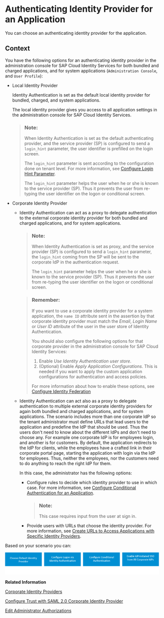 <!-- loiob3aae1278bfe4daba007f1c2ade6d5bf -->

# Authenticating Identity Provider for an Application

You can choose an authenticating identity provider for the application.



## Context

You have the following options for an authenticating identity provider in the administration console for SAP Cloud Identity Services for both bundled and charged applications, and for system applications \(`Administration Console`, and `User Profile`\):

-   Local Identity Provider

    Identity Authentication is set as the default local identity provider for bundled, charged, and system applications.

    The local identity provider gives you access to all application settings in the administration console for SAP Cloud Identity Services.

    > ### Note:  
    > When Identity Authentication is set as the default authenticating provider, and the service provider \(SP\) is configured to send a `login_hint` parameter, the user identifier is prefilled on the login screen.
    > 
    > The `login_hint` parameter is sent according to the configuration done on tenant level. For more information, see [Configure Login Hint Parameter](configure-login-hint-parameter-c6dd6a5.md).
    > 
    > The `login_hint` parameter helps the user when he or she is known to the service provider \(SP\). Thus it prevents the user from re-typing the user identifier on the logon or conditional screen.

-   Corporate Identity Provider

    -   Identity Authentication can act as a proxy to delegate authentication to the external corporate identity provider for both bundled and charged applications, and for system applications.

        > ### Note:  
        > When Identity Authentication is set as proxy, and the service provider \(SP\) is configured to send a `login_hint` parameter, the `login_hint` coming from the SP will be sent to the corporate IdP in the authentication request.
        > 
        > The `login_hint` parameter helps the user when he or she is known to the service provider \(SP\). Thus it prevents the user from re-typing the user identifier on the logon or conditional screen.

        > ### Remember:  
        > If you want to use a corporate identity provider for a system application, the `name ID` attribute sent in the assertion by that corporate identity provider must match the *Email*, *Login Name* or *User ID* attribute of the user in the user store of Identity Authentication.
        > 
        > You should also configure the following options for that corporate provider in the administration console for SAP Cloud Identity Services:
        > 
        > 1.  Enable *Use Identity Authentication user store*.
        > 2.  \(Optional\) Enable *Apply Application Configurations*. This is needed if you want to apply the custom application configurations for authentication and access policies.
        > 
        > For more information about how to enable these options, see [Configure Identity Federation](configure-identity-federation-c029bbb.md)

    -   Identity Authentication can act also as a proxy to delegate authentication to multiple external corporate identity providers for again both bundled and charged applications, and for system applications. The scenario includes more than one corporate IdP so the tenant administrator must define URLs that lead users to the application and predefine the IdP that should be used. Thus the users don't need to know about the different IdPs and don't need to choose any. For example one corporate IdP is for employees login, and another is for customers. By default, the application redirects to the IdP for clients, while the employees have a crafted link in their corporate portal page, starting the application with login via the IdP for employees. Thus, neither the employees, nor the customers need to do anything to reach the right IdP for them.

        In this case, the administrator has the following options:

        -   Configure rules to decide which identity provider to use in which case. For more information, see [Configure Conditional Authentication for an Application](configure-conditional-authentication-for-an-application-0143dce.md).

            > ### Note:  
            > This case requires input from the user at sign in.

        -   Provide users with URLs that choose the identity provider. For more information, see [Create URLs to Access Applications with Specific Identity Providers](create-urls-to-access-applications-with-specific-identity-providers-118f5f4.md#loio118f5f4203fd42c98255b1ecf6baa484).



Based on your scenario you can:

![](images/Image_Map_Conditional_Authentication_b347c2a.png)

**Related Information**  


[Corporate Identity Providers](corporate-identity-providers-19f3eca.md "Initially, Identity Authentication is set as the default identity provider for the applications. This section describes the scenarios in which Identity Authentication acts as a proxy to delegate the authentication to a corporate identity provider.")

[Configure Trust with SAML 2.0 Corporate Identity Provider](configure-trust-with-saml-2-0-corporate-identity-provider-33832e5.md "This document is intended to help you configure trust with a SAML 2.0 corporate identity provider. In this scenario Identity Authentication acts as a proxy to delegate the authentication to the SAML 2.0 corporate identity provider.")

[Edit Administrator Authorizations](edit-administrator-authorizations-86ee374.md "As a tenant administrator, you can edit both your own authorizations and other administrators' authorizations in the administration console for SAP Cloud Identity Services. By editing the administrator authorizations you can also delete an administrator.")

